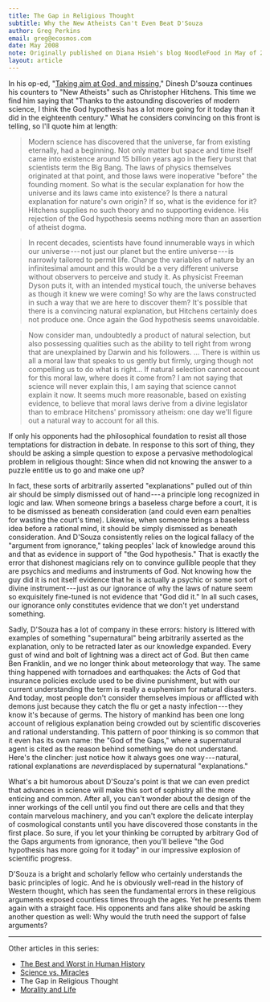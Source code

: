```yaml
---
title: The Gap in Religious Thought
subtitle: Why the New Atheists Can't Even Beat D'Souza 
author: Greg Perkins
email: greg@ecosmos.com
date: May 2008
note: Originally published on Diana Hsieh's blog NoodleFood in May of 2008.
layout: article
---
```


In his op-ed, "[Taking aim at God, and
missing](http://www.townhall.com/columnists/DineshDSouza/2007/05/07/taking_aim_at_god,_and_missing?page=full&comments=true),"
Dinesh D'souza continues his counters to "New Atheists" such as Christopher Hitchens. This time we
find him saying that "Thanks to the astounding discoveries of modern science, I think the God
hypothesis has a lot more going for it today than it did in the eighteenth century." What he
considers convincing on this front is telling, so I'll quote him at length:

> Modern science has discovered that the universe, far from existing eternally, had a beginning.
> Not only matter but space and time itself came into existence around 15 billion years ago in the
> fiery burst that scientists term the Big Bang. The laws of physics themselves originated at that
> point, and those laws were inoperative "before" the founding moment. So what is the secular
> explanation for how the universe and its laws came into existence? Is there a natural explanation
> for nature's own origin? If so, what is the evidence for it? Hitchens supplies no such theory and
> no supporting evidence. His rejection of the God hypothesis seems nothing more than an assertion
> of atheist dogma.

> In recent decades, scientists have found innumerable ways in which our universe --- not just our
> planet but the entire universe --- is narrowly tailored to permit life. Change the variables of
> nature by an infinitesimal amount and this would be a very different universe without observers
> to perceive and study it. As physicist Freeman Dyson puts it, with an intended mystical touch,
> the universe behaves as though it knew we were coming! So why are the laws constructed in such a
> way that we are here to discover them? It's possible that there is a convincing natural
> explanation, but Hitchens certainly does not produce one. Once again the God hypothesis seems
> unavoidable.

> Now consider man, undoubtedly a product of natural selection, but also possessing qualities such
> as the ability to tell right from wrong that are unexplained by Darwin and his followers. ...
> There is within us all a moral law that speaks to us gently but firmly, urging though not
> compelling us to do what is right... If natural selection cannot account for this moral law,
> where does it come from? I am not saying that science will never explain this, I am saying that
> science cannot explain it now. It seems much more reasonable, based on existing evidence, to
> believe that moral laws derive from a divine legislator than to embrace Hitchens' promissory
> atheism: one day we'll figure out a natural way to account for all this.

If only his opponents had the philosophical foundation to resist all those temptations for
distraction in debate. In response to this sort of thing, they should be asking a simple question
to expose a pervasive methodological problem in religious thought: Since when did not knowing the
answer to a puzzle entitle us to go and make one up?

In fact, these sorts of arbitrarily asserted "explanations" pulled out of thin air should be simply
dismissed out of hand --- a principle long recognized in logic and law. When someone brings a
baseless charge before a court, it is to be dismissed as beneath consideration (and could even earn
penalties for wasting the court's time). Likewise, when someone brings a baseless idea before a
rational mind, it should be simply dismissed as beneath consideration. And D'Souza consistently
relies on the logical fallacy of the "argument from ignorance," taking peoples' lack of knowledge
around this and that as evidence in support of "the God hypothesis." That is exactly the error that
dishonest magicians rely on to convince gullible people that they are psychics and mediums and
instruments of God. Not knowing how the guy did it is not itself evidence that he is actually a
psychic or some sort of divine instrument --- just as our ignorance of why the laws of nature seem
so exquisitely fine-tuned is not evidence that "God did it." In all such cases, our ignorance only
constitutes evidence that we don't yet understand something.

Sadly, D'Souza has a lot of company in these errors: history is littered with examples of something
"supernatural" being arbitrarily asserted as the explanation, only to be retracted later as our
knowledge expanded. Every gust of wind and bolt of lightning was a direct act of God. But then came
Ben Franklin, and we no longer think about meteorology that way. The same thing happened with
tornadoes and earthquakes: the Acts of God that insurance policies exclude used to be divine
punishment, but with our current understanding the term is really a euphemism for natural
disasters. And today, most people don't consider themselves impious or afflicted with demons just
because they catch the flu or get a nasty infection --- they know it's because of germs. The
history of mankind has been one long account of religious explanation being crowded out by
scientific discoveries and rational understanding. This pattern of poor thinking is so common that
it even has its own name: the "God of the Gaps," where a supernatural agent is cited as the reason
behind something we do not understand. Here's the clincher: just notice how it always goes one
way --- natural, rational explanations are *never*displaced by supernatural "explanations."

What's a bit humorous about D'Souza's point is that we can even predict that advances in science
will make this sort of sophistry all the more enticing and common. After all, you can't wonder
about the design of the inner workings of the cell until you find out there are cells and that they
contain marvelous machinery, and you can't explore the delicate interplay of cosmological constants
until you have discovered those constants in the first place. So sure, if you let your thinking be
corrupted by arbitrary God of the Gaps arguments from ignorance, then you'll believe "the God
hypothesis has more going for it today" in our impressive explosion of scientific progress.

D'Souza is a bright and scholarly fellow who certainly understands the basic principles of logic.
And he is obviously well-read in the history of Western thought, which has seen the fundamental
errors in these religious arguments exposed countless times through the ages. Yet he presents them
again with a straight face. His opponents and fans alike should be asking another question as well:
Why would the truth need the support of false arguments?

* * * * *

Other articles in this series:

-   [The Best and Worst in Human History](best-worst)
-   [Science vs. Miracles](science-miracles)
-   The Gap in Religious Thought
-   [Morality and Life](morality-life)
